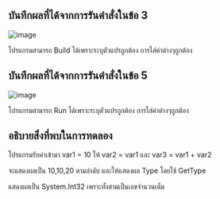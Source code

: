 ## บันทึกผลที่ได้จากการรันคำสั่งในข้อ 3

![image](https://github.com/Phetteepop/03376836-OOP-2566-Lab-04/assets/144197367/b02ec940-e8da-41cf-971d-086b5ba8e400)


โปรแกรมสามารถ Build ได้เพราะระบุตัวแปรถูกต้อง การใส่ค่าต่างๆถูกต้อง

## บันทึกผลที่ได้จากการรันคำสั่งในข้อ 5

![image](https://github.com/Phetteepop/03376836-OOP-2566-Lab-04/assets/144197367/19f3d97a-5cc5-4422-9e46-f141661104f6)



โปรแกรมสามารถ Run ได้เพราะระบุตัวแปรถูกต้อง การใส่ค่าต่างๆถูกต้อง

## อธิบายสิ่งที่พบในการทดลอง

โปรแกรมรับค่าเข้ามา var1 = 10 ให้ var2 = var1 และ var3 = var1 + var2 

จะแสดงผลเป็น 10,10,20 ตามลำดับ และให้แสดงผล Type โดยใช้ GetType  

แสดงผลเป็น System.Int32 เพราะทั้งสามเป็นเลขจำนวนเต็ม
